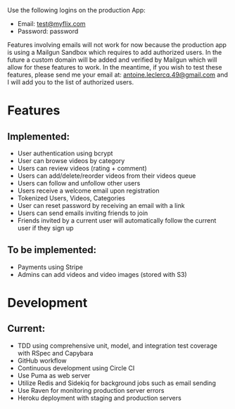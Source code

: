 Use the following logins on the production App:
- Email: test@myflix.com
- Password: password

Features involving emails will not work for now because the production app is using a Mailgun Sandbox which requires to add authorized users. In the future a custom domain will be added and verified by Mailgun which will allow for these features to work. 
In the meantime, if you wish to test these features, please send me your email at: antoine.leclercq.49@gmail.com and I will add you to the list of authorized users.

# Features
## Implemented:
- User authentication using bcrypt
- User can browse videos by category
- Users can review videos (rating + comment)
- Users can add/delete/reorder videos from their videos queue
- Users can follow and unfollow other users
- Users receive a welcome email upon registration
- Tokenized Users, Videos, Categories
- User can reset password by receiving an email with a link
- Users can send emails inviting friends to join
- Friends invited by a current user will automatically follow the current user if they sign up

## To be implemented:
- Payments using Stripe
- Admins can add videos and video images (stored with S3)

# Development
## Current:
- TDD using comprehensive unit, model, and integration test coverage with RSpec and Capybara
- GitHub workflow
- Continuous development using Circle CI
- Use Puma as web server
- Utilize Redis and Sidekiq for background jobs such as email sending
- Use Raven for monitoring production server errors
- Heroku deployment with staging and production servers
